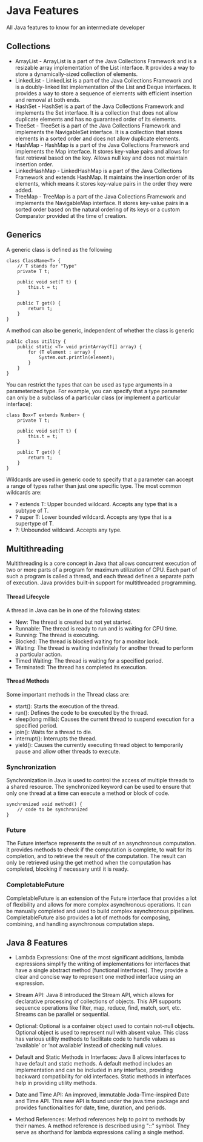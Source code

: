 # Java Features

All Java features to know for an intermediate developer

## Collections

- ArrayList - ArrayList is a part of the Java Collections Framework and is a resizable array implementation of the List interface. It provides a way to store a dynamically-sized collection of elements.
- LinkedList - LinkedList is a part of the Java Collections Framework and is a doubly-linked list implementation of the List and Deque interfaces. It provides a way to store a sequence of elements with efficient insertion and removal at both ends.
- HashSet - HashSet is a part of the Java Collections Framework and implements the Set interface. It is a collection that does not allow duplicate elements and has no guaranteed order of its elements.
- TreeSet - TreeSet is a part of the Java Collections Framework and implements the NavigableSet interface. It is a collection that stores elements in a sorted order and does not allow duplicate elements.
- HashMap - HashMap is a part of the Java Collections Framework and implements the Map interface. It stores key-value pairs and allows for fast retrieval based on the key. Allows null key and does not maintain insertion order.
- LinkedHashMap - LinkedHashMap is a part of the Java Collections Framework and extends HashMap. It maintains the insertion order of its elements, which means it stores key-value pairs in the order they were added.
- TreeMap - TreeMap is a part of the Java Collections Framework and implements the NavigableMap interface. It stores key-value pairs in a sorted order based on the natural ordering of its keys or a custom Comparator provided at the time of creation.


## Generics

A generic class is defined as the following

```
class ClassName<T> {
    // T stands for "Type"
    private T t;

    public void set(T t) {
        this.t = t;
    }

    public T get() {
        return t;
    }
}
```

A method can also be generic, independent of whether the class is generic

```
public class Utility {
    public static <T> void printArray(T[] array) {
        for (T element : array) {
            System.out.println(element);
        }
    }
}

```

You can restrict the types that can be used as type arguments in a parameterized type. For example, you can specify that a type parameter can only be a subclass of a particular class (or implement a particular interface):

```
class Box<T extends Number> {
    private T t;

    public void set(T t) {
        this.t = t;
    }

    public T get() {
        return t;
    }
}

```

Wildcards are used in generic code to specify that a parameter can accept a range of types rather than just one specific type. The most common wildcards are:

- ? extends T: Upper bounded wildcard. Accepts any type that is a subtype of T.
- ? super T: Lower bounded wildcard. Accepts any type that is a supertype of T.
- ?: Unbounded wildcard. Accepts any type.

## Multithreading

Multithreading is a core concept in Java that allows concurrent execution of two or more parts of a program for maximum utilization of CPU. Each part of such a program is called a thread, and each thread defines a separate path of execution. Java provides built-in support for multithreaded programming.

#### Thread Lifecycle
A thread in Java can be in one of the following states:

- New: The thread is created but not yet started.
- Runnable: The thread is ready to run and is waiting for CPU time.
- Running: The thread is executing.
- Blocked: The thread is blocked waiting for a monitor lock.
- Waiting: The thread is waiting indefinitely for another thread to perform a particular action.
- Timed Waiting: The thread is waiting for a specified period.
- Terminated: The thread has completed its execution.

#### Thread Methods
Some important methods in the Thread class are:

- start(): Starts the execution of the thread.
- run(): Defines the code to be executed by the thread.
- sleep(long millis): Causes the current thread to suspend execution for a specified period.
- join(): Waits for a thread to die.
- interrupt(): Interrupts the thread.
- yield(): Causes the currently executing thread object to temporarily pause and allow other threads to execute.


### Synchronization
Synchronization in Java is used to control the access of multiple threads to a shared resource. The synchronized keyword can be used to ensure that only one thread at a time can execute a method or block of code.

```
synchronized void method() {
    // code to be synchronized
}
```
### Future
The Future interface represents the result of an asynchronous computation. It provides methods to check if the computation is complete, to wait for its completion, and to retrieve the result of the computation. The result can only be retrieved using the get method when the computation has completed, blocking if necessary until it is ready.

### CompletableFuture
CompletableFuture is an extension of the Future interface that provides a lot of flexibility and allows for more complex asynchronous operations. It can be manually completed and used to build complex asynchronous pipelines. CompletableFuture also provides a lot of methods for composing, combining, and handling asynchronous computation steps.

## Java 8 Features

- Lambda Expressions: One of the most significant additions, lambda expressions simplify the writing of implementations for interfaces that have a single abstract method (functional interfaces). They provide a clear and concise way to represent one method interface using an expression.

- Stream API: Java 8 introduced the Stream API, which allows for declarative processing of collections of objects. This API supports sequence operations like filter, map, reduce, find, match, sort, etc. Streams can be parallel or sequential.

- Optional: Optional is a container object used to contain not-null objects. Optional object is used to represent null with absent value. This class has various utility methods to facilitate code to handle values as ‘available’ or ‘not available’ instead of checking null values.

- Default and Static Methods in Interfaces: Java 8 allows interfaces to have default and static methods. A default method includes an implementation and can be included in any interface, providing backward compatibility for old interfaces. Static methods in interfaces help in providing utility methods.

- Date and Time API: An improved, immutable Joda-Time-inspired Date and Time API. This new API is found under the java.time package and provides functionalities for date, time, duration, and periods.

- Method References: Method references help to point to methods by their names. A method reference is described using "::" symbol. They serve as shorthand for lambda expressions calling a single method.